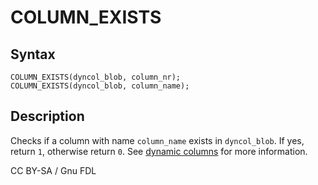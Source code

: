 
# COLUMN_EXISTS

## Syntax


```
COLUMN_EXISTS(dyncol_blob, column_nr);
COLUMN_EXISTS(dyncol_blob, column_name);
```

## Description


Checks if a column with name `column_name` exists in `dyncol_blob`. If yes, return `1`, otherwise return `0`. See [dynamic columns](../../../../nosql/dynamic-columns.md) for more information.


CC BY-SA / Gnu FDL


